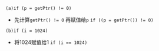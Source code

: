 `(a)if (p = getPtr() != 0)`
- 先计算`getPtr() != 0` 再赋值给`p`
`if ((p = getPtr()) != 0)`

`(b)if (i = 1024)`
- 将1024赋值给1
`if (i == 1024)`
